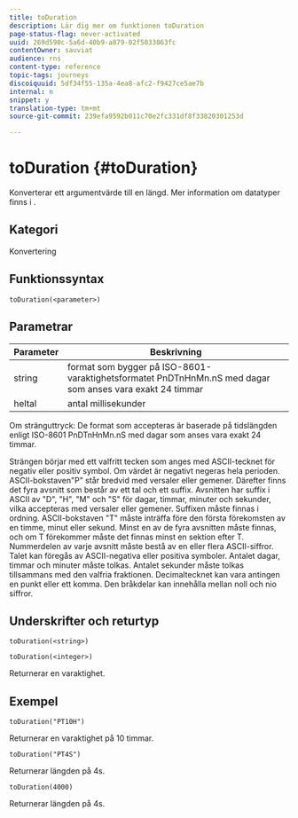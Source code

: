 ```yaml
---
title: toDuration
description: Lär dig mer om funktionen toDuration
page-status-flag: never-activated
uuid: 269d590c-5a6d-40b9-a879-02f5033863fc
contentOwner: sauviat
audience: rns
content-type: reference
topic-tags: journeys
discoiquuid: 5df34f55-135a-4ea8-afc2-f9427ce5ae7b
internal: n
snippet: y
translation-type: tm+mt
source-git-commit: 239efa9592b011c70e2fc331df8f33820301253d

---
```



# toDuration {#toDuration}

Konverterar ett argumentvärde till en längd. Mer information om datatyper finns i [](../expression/data-types.md).

## Kategori

Konvertering

## Funktionssyntax

`toDuration(<parameter>)`

## Parametrar

| Parameter | Beskrivning |
|--- |--- |
| string | format som bygger på ISO-8601-varaktighetsformatet PnDTnHnMn.nS med dagar som anses vara exakt 24 timmar |
| heltal | antal millisekunder |

Om stränguttryck: De format som accepteras är baserade på tidslängden enligt ISO-8601 PnDTnHnMn.nS med dagar som anses vara exakt 24 timmar.

Strängen börjar med ett valfritt tecken som anges med ASCII-tecknet för negativ eller positiv symbol. Om värdet är negativt negeras hela perioden. ASCII-bokstaven&quot;P&quot; står bredvid med versaler eller gemener. Därefter finns det fyra avsnitt som består av ett tal och ett suffix. Avsnitten har suffix i ASCII av &quot;D&quot;, &quot;H&quot;, &quot;M&quot; och &quot;S&quot; för dagar, timmar, minuter och sekunder, vilka accepteras med versaler eller gemener. Suffixen måste finnas i ordning. ASCII-bokstaven &quot;T&quot; måste inträffa före den första förekomsten av en timme, minut eller sekund. Minst en av de fyra avsnitten måste finnas, och om T förekommer måste det finnas minst en sektion efter T. Nummerdelen av varje avsnitt måste bestå av en eller flera ASCII-siffror. Talet kan föregås av ASCII-negativa eller positiva symboler. Antalet dagar, timmar och minuter måste tolkas. Antalet sekunder måste tolkas tillsammans med den valfria fraktionen. Decimaltecknet kan vara antingen en punkt eller ett komma. Den bråkdelar kan innehålla mellan noll och nio siffror.

## Underskrifter och returtyp

`toDuration(<string>)`

`toDuration(<integer>)`

Returnerar en varaktighet.

## Exempel

`toDuration("PT10H")`

Returnerar en varaktighet på 10 timmar.

`toDuration("PT4S")`

Returnerar längden på 4s.

`toDuration(4000)`

Returnerar längden på 4s.
